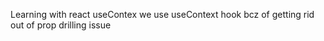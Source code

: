 Learning with react useContex
we use useContext hook bcz of getting rid out of prop drilling issue 
